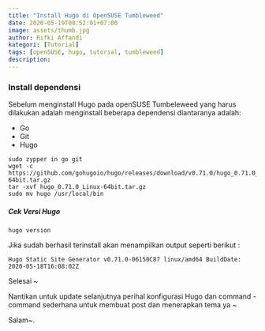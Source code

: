 ```yaml
---
title: "Install Hugo di OpenSUSE Tumbleweed"
date: 2020-05-19T08:52:01+07:00
image: assets/thumb.jpg
author: Rifki Affandi
kategori: [Tutorial]
tags: [openSUSE, hugo, tutorial, tumbleweed]
description: 
---
```


### Install dependensi
Sebelum menginstall Hugo pada openSUSE Tumbeleweed yang harus dilakukan adalah menginstall beberapa dependensi diantaranya adalah: 
- Go
- Git
- Hugo<br/> 
```
sudo zypper in go git
wget -c https://github.com/gohugoio/hugo/releases/download/v0.71.0/hugo_0.71.0_Linux-64bit.tar.gz 
tar -xvf hugo_0.71.0_Linux-64bit.tar.gz 
sudo mv hugo /usr/local/bin
```
##### Cek Versi Hugo 
```
hugo version
```
Jika sudah berhasil terinstall akan menampilkan output seperti berikut : 
````
Hugo Static Site Generator v0.71.0-06150C87 linux/amd64 BuildDate: 2020-05-18T16:08:02Z
````

Selesai ~ 

Nantikan untuk update selanjutnya perihal konfigurasi Hugo dan command - command sederhana untuk membuat post dan menerapkan tema ya ~

Salam~.